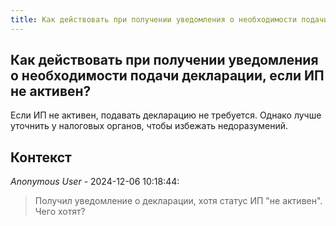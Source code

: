 ```yaml
---
title: Как действовать при получении уведомления о необходимости подачи декларации, если ИП не активен?
---
```


## Как действовать при получении уведомления о необходимости подачи декларации, если ИП не активен?

Если ИП не активен, подавать декларацию не требуется. Однако лучше уточнить у налоговых органов, чтобы избежать недоразумений.

## Контекст

_Anonymous User_ - 2024-12-06 10:18:44:

> Получил уведомление о декларации, хотя статус ИП "не активен". Чего хотят?
